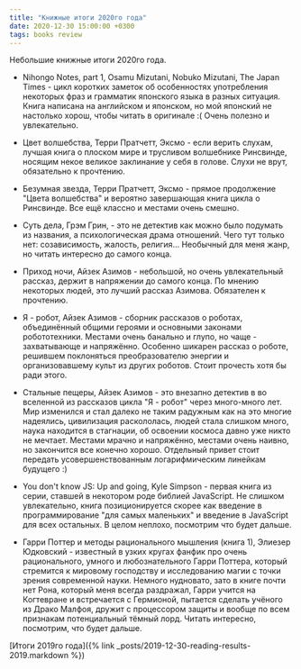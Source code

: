 ```yaml
---
title: "Книжные итоги 2020го года"
date: 2020-12-30 15:00:00 +0300
tags: books review
---
```

Небольшие книжные итоги 2020го года.
<!--more-->

* Nihongo Notes, part 1, Osamu Mizutani, Nobuko Mizutani, The Japan Times - цикл коротких заметок об особенностях употребления некоторых фраз и грамматик японского языка в разных ситуация. Книга написана на английском и японском, но мой японский не настолько хорош, чтобы читать в оригинале :( Очень полезно и увлекательно.

* Цвет волшебства, Терри Пратчетт, Эксмо - если верить слухам, лучшая книга о плоском мире и трусливом волшебнике Ринсвинде, носящим некое великое заклинание у себя в голове. Слухи не врут, обязательно к прочтению.

* Безумная звезда, Терри Пратчетт, Эксмо - прямое продолжение "Цвета волшебства" и вероятно завершающая книга цикла о Ринсвинде. Все ещё классно и местами очень смешно.

* Суть дела, Грэм Грин, - это не детектив как можно было подумать из названия, а психологическая драма отношений. Чего тут только нет: созависимость, жалость, религия... Необычный для меня жанр, но читать интересно до самого конца.

* Приход ночи, Айзек Азимов - небольшой, но очень увлекательный рассказ, держит в напряжении до самого конца. По мнению некоторых людей, это лучший рассказ Азимова. Обязателен к прочтению.

* Я - робот, Айзек Азимов - сборник рассказов о роботах, объединённый общими героями и основными законами робототехники. Местами очень банально и глупо, но чаще - захватывающе и напряжённо. Особенно шикарен рассказ о роботе, решившем поклоняться преобразователю энергии и организовавшему культ из других роботов. Стоит прочесть хотя бы ради этого.

* Стальные пещеры, Айзек Азимов - это внезапно детектив в во вселенной из рассказов цикла "Я - робот" через много-много лет. Мир изменился и стал далеко не таким радужным как на это многие надеялись, цивилизация раскололась, людей стала слишком много, наука находится в стагнации, об освоении космоса давно уже никто не мечтает. Местами мрачно и напряжённо, местами очень наивно, но закончится все конечно хорошо. Отдельный привет стоит передать усовершенствованным логарифмическим линейкам будущего :)

* You don't know JS: Up and going, Kyle Simpson - первая книга из серии, ставшей в некотором роде библией JavaScript. Не слишком увлекательно, книга позиционируется скорее как введение в программирование "для самых маленьких" и введение в JavaScript для всех остальных. В целом неплохо, посмотрим что будет дальше.

* Гарри Поттер и методы рационального мышления (книга 1), Элиезер Юдковский - известный в узких кругах фанфик про очень рационального, умного и любознательного Гарри Поттера, который стремится к мировому господству и исследованию магии с точки зрения современной науки. Немного нудновато, зато в книге почти нет Рона, который меня всегда раздражал, Гарри учится на Когтевране и встречается с Гермионой, пытается сделать учёного из Драко Малфоя, дружит с процессором защиты и вообще по всем признакам потенциальный тёмный лорд. Читать интересно, посмотрим, что будет дальше.

[Итоги 2019го года]({% link _posts/2019-12-30-reading-results-2019.markdown %})
